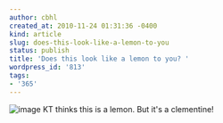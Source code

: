 ```yaml
---
author: cbhl
created_at: 2010-11-24 01:31:36 -0400
kind: article
slug: does-this-look-like-a-lemon-to-you
status: publish
title: 'Does this look like a lemon to you? '
wordpress_id: '813'
tags:
- '365'
---
```


![image](//images.michael-chang.ca/blog/wp-content/uploads/2010/11/wpid-IMG_20101124_012948.jpg)
KT thinks this is a lemon. But it's a clementine!
